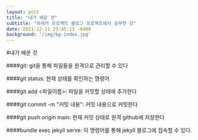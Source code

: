 ```yaml
---
layout: post
title: "내가 배운 것"
subtitle: "유레카 프로젝트 블로그 프로젝트에서 공부한 것"
date: 2021-12-11 23:45:13 -0400
background: '/img/bg-index.jpg'
---
```


#내가 배운 것

####git: git을 통해 파일들을 원격으로 관리할 수 있다

####git status: 현재 상태를 확인하는 명령어

####git add <파일이름>: 파일을 커밋할 상태에 추가한다

####git commit -m "커밋 내용": 커밋 내용으로 커밋한다

####git push origin main: 현재 커밋 상태로 원격 github에 저장한다

####bundle exec jekyll serve: 이 명령어를 통해 jekyll 블로그에 접속할 수 있다.

